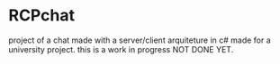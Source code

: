 # RCPchat
project of a chat made with a server/client arquiteture in c# made for a university project.
this is a work in progress NOT DONE YET. 
